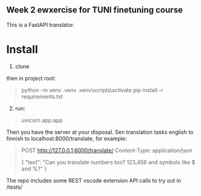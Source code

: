 ## Week 2 ewxercise for TUNI finetuning course

This is a FastAPI translator.

# Install

1. clone

then in project root:
>python -m venv .venv
>.venv\scripts\activate
>pip install -r requirements.txt

2. run:
>uvicorn app:app

Then you have the server at your disposal. Sen translation tasks english to finnish to localhost:8000/translate, for example:
>POST http://127.0.0.1:8000/translate/
>Content-Type: application/json
>
>{
>  "text": "Can you translate numbers too? 123,456 and symbols like $ and %?"
>}

The repo includes some REST vscode extension API calls to try out in /tests/
